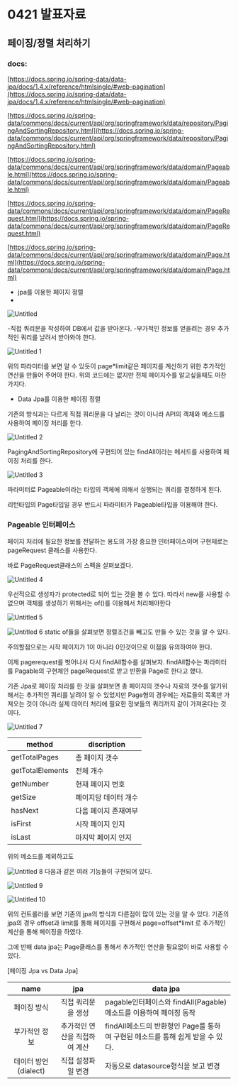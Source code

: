 # 0421 발표자료

## 페이징/정렬 처리하기

### docs:

 [https://docs.spring.io/spring-data/data-jpa/docs/1.4.x/reference/htmlsingle/#web-pagination](https://docs.spring.io/spring-data/data-jpa/docs/1.4.x/reference/htmlsingle/#web-pagination)

[https://docs.spring.io/spring-data/commons/docs/current/api/org/springframework/data/repository/PagingAndSortingRepository.html](https://docs.spring.io/spring-data/commons/docs/current/api/org/springframework/data/repository/PagingAndSortingRepository.html)

[https://docs.spring.io/spring-data/commons/docs/current/api/org/springframework/data/domain/Pageable.html](https://docs.spring.io/spring-data/commons/docs/current/api/org/springframework/data/domain/Pageable.html)

[https://docs.spring.io/spring-data/commons/docs/current/api/org/springframework/data/domain/PageRequest.html](https://docs.spring.io/spring-data/commons/docs/current/api/org/springframework/data/domain/PageRequest.html)

[https://docs.spring.io/spring-data/commons/docs/current/api/org/springframework/data/domain/Page.html](https://docs.spring.io/spring-data/commons/docs/current/api/org/springframework/data/domain/Page.html)

- jpa를 이용한 페이지 정렬
- 
![Untitled](https://user-images.githubusercontent.com/76509935/115396217-b3410200-a21f-11eb-82f4-581cf0ead5ee.png)

-직접 쿼리문을 작성하여 DB에서 값을 받아온다.
-부가적인 정보를 얻을려는 경우 추가적인 쿼리를 날려서 받아와야 한다.

![Untitled 1](https://user-images.githubusercontent.com/76509935/115396189-afad7b00-a21f-11eb-8257-393fcc8d1384.png)

위의 파라미터를 보면 알 수 있듯이 page*limit같은 페이지를 계산하기 위한 추가적인 연산을 만들어 주어야 한다. 위의 코드에는 없지만 전체 페이지수를 알고싶을때도 마찬가지다.

- Data Jpa를 이용한 페이징 정렬

기존의 방식과는 다르게 직접 쿼리문을 다 날리는 것이 아니라 API의 객체와 메소드를 사용하여 페이징 처리를 한다.

 
![Untitled 2](https://user-images.githubusercontent.com/76509935/115396192-b0461180-a21f-11eb-9f06-a2acdfe891ec.png)

PagingAndSortingRepository에 구현되어 있는 findAll이라는 메서드를 사용하여 페이징 처리를 한다.

![Untitled 3](https://user-images.githubusercontent.com/76509935/115396194-b0dea800-a21f-11eb-977f-e257447085cd.png)

파라미터로 Pageable이라는 타입의 객체에 의해서 실행되는 쿼리를 결정하게 된다.

리턴타입의 Page<T>타입일 경우 반드시 파라미터가 Pageable타입을 이용해야 한다.

### Pageable 인터페이스

페이지 처리에 필요한 정보를 전달하는 용도의 가장 중요한 인터페이스이며 구현체로는 pageRequest 클래스를 사용한다.

바로 PageRequest클래스의 스펙을 살펴보겠다.

![Untitled 4](https://user-images.githubusercontent.com/76509935/115396195-b0dea800-a21f-11eb-8f2b-d080dd2800ec.png)

우선적으로 생성자가 protected로 되어 있는 것을 볼 수 있다. 따라서 new를 사용할 수 없으며 객체를 생성하기 위해서는 of()를 이용해서 처리해야한다

![Untitled 5](https://user-images.githubusercontent.com/76509935/115396200-b1773e80-a21f-11eb-9347-56ec9ab32714.png)

![Untitled 6](https://user-images.githubusercontent.com/76509935/115396201-b1773e80-a21f-11eb-9151-180f9ca643f4.png)
static of들을 살펴보면 정렬조건을 빼고도 만들 수 있는 것을 알 수 있다.

주의할점으로는 시작 페이지가 1이 아니라 0인것이므로 이점을 유의하여야 한다.

이제 pagerequest를 벗어나서 다시 findAll함수를 살펴보자. findAll함수는 파라미터를 Pagable의 구현체인 pageRequest로 받고 반환을 Page로 한다고 했다.

기존 Jpa로 페이징 처리를 한 것을 살펴보면 총 페이지의 갯수나 자료의 갯수를 알기위해서는 추가적인 쿼리를 날려야 알 수 있었지만 Page형의 경우에는 자료들의 목록만 가져오는 것이 아니라 실제 데이터 처리에 필요한 정보들의 쿼리까지 같이 가져온다는 것이다.


![Untitled 7](https://user-images.githubusercontent.com/76509935/115396205-b20fd500-a21f-11eb-9856-f9b4b1a3d26c.png)

| method           | discription          |
|------------------|----------------------|
| getTotalPages    | 총 페이지 갯수       |
| getTotalElements | 전체 개수            |
| getNumber        | 현재 페이지 번호     |
| getSize          | 페이지당 데이터 개수 |
| hasNext          | 다음 페이지 존재여부 |
| isFirst          | 시작 페이지 인지     |
| isLast           | 마지막 페이지 인지   |

위의 메소드를 제외하고도 

![Untitled 8](https://user-images.githubusercontent.com/76509935/115396206-b20fd500-a21f-11eb-8ef6-23e4ce76cbf5.png)
다음과 같은 여러 기능들이 구현되어 있다.

![Untitled 9](https://user-images.githubusercontent.com/76509935/115396210-b2a86b80-a21f-11eb-9855-7b8b245dd51e.png)

![Untitled 10](https://user-images.githubusercontent.com/76509935/115396213-b2a86b80-a21f-11eb-9eaf-7e2d43b90e5d.png)

위의 컨트롤러를 보면 기존의 jpa의 방식과 다른점이 많이 있는 것을 알 수 있다. 기존의  jpa의 경우 offset과 limit를 통해 페이지를 구현해서 page=offset*limit 로 추가적인 계산을 통해 페이징을 하였다.

그에 반해 data jpa는 Page클래스를 통해서 추가적인 연산을 필요없이 바로 사용할 수 있다.

[페이징 Jpa vs Data Jpa]

|         name         |              jpa              | data jpa                                                                       |
|:--------------------:|:-----------------------------:|--------------------------------------------------------------------------------|
|      페이징 방식     |       직접 쿼리문을 생성      | pagable인터페이스와 findAll(Pagable) 메소드를 이용하여 페이징 동작             |
|     부가적인 정보    | 추가적인 연산을 직접하여 계산 | findAll메소드의 반환형인 Page를 통하여 구현된 메소드를 통해 쉽게 받을 수 있다. |
| 데이터 방언(dialect) |       직접 설정파일 변경      | 자동으로 datasource형식을 보고 변경                                            |
